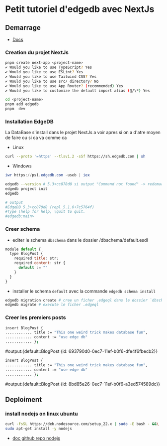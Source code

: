 # Petit tutoriel d'edgedb avec NextJs

## Demarrage

- [Docs](https://docs.edgedb.com/guides/tutorials/nextjs_app_router)

### Creation du projet NextJs

```bash
pnpm create next-app <project-name>
✔ Would you like to use TypeScript? Yes
✔ Would you like to use ESLint? Yes
✔ Would you like to use Tailwind CSS? Yes
✔ Would you like to use src/ directory? No
✔ Would you like to use App Router? (recommended) Yes
✔ Would you like to customize the default import alias (@/\*) Yes
```

```bash
cd <project-name>
pnpm add edgedb
pnpm  dev
```

### Installation EdgeDB

La DataBase s'install dans le projet NextJs a voir apres si on a d'atre moyen de faire ou si ca va comme ca

- Linux

```bash
curl --proto '=https' --tlsv1.2 -sSf https://sh.edgedb.com | sh
```

- Windows

```Powershell
iwr https://ps1.edgedb.com -useb | iex
```

```bash
edgedb --version # 5.3+cc878d8 si output "Command not found" -> redemarrer bash
edgedb project init
edgedb

# output
#EdgeDB 5.3+cc878d8 (repl 5.1.0+7c5764f)
#Type \help for help, \quit to quit.
#edgedb:main>
```

### Creer schema

- editer le schema `dbschema` dans le dossier <dossier installation>/dbschema/default.esdl

```JavaScript
module default {
  type BlogPost {
    required title: str;
    required content: str {
      default := ""
    }
  }
}
```

- installer le schema `default` avec la commande `edgedb schema install`

```bash
edgedb migration create # cree un ficher .edgeql dans le dossier `dbschema/migrations`
edgedb migrate # execute le ficher .edgeql
```

### Creer les premiers posts

```bash
insert BlogPost {
............ title := "This one weird trick makes database fun",
............ content := "use edge db"
............ };
```

#output:{default::BlogPost {id: 693790d0-0ec7-11ef-b0f6-dfe4f6fbecb2}}

```bash
insert BlogPost {
............ title := "This one weird trick makes database fun",
............ content := "use edge db"
............ };
```

#output:{default::BlogPost {id: 8bd85e26-0ec7-11ef-b0f6-a3ed574589dc}}

## Deploiment

### install nodejs on linux ubuntu

```bash
curl -fsSL https://deb.nodesource.com/setup_22.x | sudo -E bash - &&\
sudo apt-get install -y nodejs
```

- [doc github repo nodejs](https://github.com/nodesource/distributions/blob/master/README.md#debian-and-ubuntu-based-distributions)
